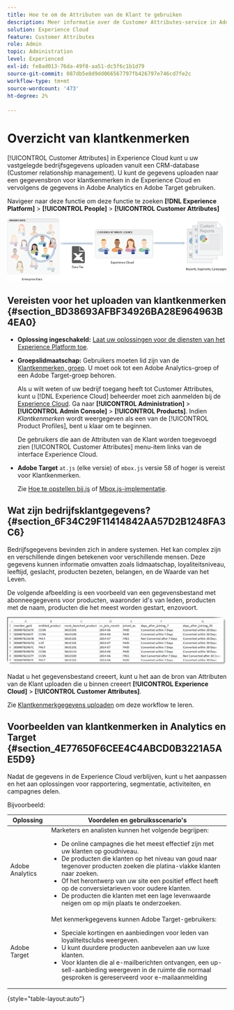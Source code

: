 ```yaml
---
title: Hoe te om de Attributen van de Klant te gebruiken
description: Meer informatie over de Customer Attributes-service in Adobe Experience Cloud. Ontdek hoe u klantkenmerkgegevens kunt uploaden voor gebruik in Adobe Analytics en Adobe Target.
solution: Experience Cloud
feature: Customer Attributes
role: Admin
topic: Administration
level: Experienced
exl-id: fe8ad013-76da-49f8-aa51-dc5f6c1b1d79
source-git-commit: 087db5e8d9dd066567797fb426797e746cd7fe2c
workflow-type: tm+mt
source-wordcount: '473'
ht-degree: 2%

---
```


# Overzicht van klantkenmerken

[!UICONTROL Customer Attributes] in Experience Cloud kunt u uw vastgelegde bedrijfsgegevens uploaden vanuit een CRM-database (Customer relationship management). U kunt de gegevens uploaden naar een gegevensbron voor klantkenmerken in de Experience Cloud en vervolgens de gegevens in Adobe Analytics en Adobe Target gebruiken.

Navigeer naar deze functie om deze functie te zoeken **[!DNL Experience Platform]** > **[!UICONTROL People]** > **[!UICONTROL Customer Attributes]**

![Overzicht van klantkenmerken](assets/custom_reports.png)

## Vereisten voor het uploaden van klantkenmerken {#section_BD38693AFBF34926BA28E964963B4EA0}

* **Oplossing ingeschakeld:** [Laat uw oplossingen voor de diensten van het Experience Platform toe](core-services.md#concept_07ED1D5C64234E77976E6D572E78FB9C).

* **Groepslidmaatschap:** Gebruikers moeten lid zijn van de [Klantkenmerken, groep](admin-getting-started.md#task_3295A85536BF48899A1AB40D207E77E9). U moet ook tot een Adobe Analytics-groep of een Adobe Target-groep behoren.

   Als u wilt weten of uw bedrijf toegang heeft tot Customer Attributes, kunt u [!DNL Experience Cloud] beheerder moet zich aanmelden bij de [Experience Cloud](https://experience.adobe.com). Ga naar **[!UICONTROL Administration]** > **[!UICONTROL Admin Console]** > **[!UICONTROL Products]**. Indien *Klantkenmerken* wordt weergegeven als een van de [!UICONTROL Product Profiles], bent u klaar om te beginnen.

   De gebruikers die aan de Attributen van de Klant worden toegevoegd zien [!UICONTROL Customer Attributes] menu-item links van de interface Experience Cloud.

* **Adobe Target** `at.js` (elke versie) of `mbox.js` versie 58 of hoger is vereist voor Klantkenmerken.

   Zie [Hoe te opstellen bij.js](https://experienceleague.adobe.com/docs/target/using/implement-target/client-side/deploy-at-js/how-to-deployatjs.html?lang=en) of [Mbox.js-implementatie](https://experienceleague.adobe.com/docs/target/using/implement-target/client-side/mbox-implement/mbox-download.html?lang=en).

## Wat zijn bedrijfsklantgegevens? {#section_6F34C29F11414842AA57D2B1248FA3C6}

Bedrijfsgegevens bevinden zich in andere systemen. Het kan complex zijn en verschillende dingen betekenen voor verschillende mensen. Deze gegevens kunnen informatie omvatten zoals lidmaatschap, loyaliteitsniveau, leeftijd, geslacht, producten bezeten, belangen, en de Waarde van het Leven.

De volgende afbeelding is een voorbeeld van een gegevensbestand met abonneegegevens voor producten, waaronder id&#39;s van leden, producten met de naam, producten die het meest worden gestart, enzovoort.

![Wat zijn bedrijfsklantgegevens?](assets/01_crs_usecase.png)

Nadat u het gegevensbestand creeert, kunt u het aan de bron van Attributen van de Klant uploaden die u binnen creeert **[!UICONTROL Experience Cloud]** > **[!UICONTROL Customer Attributes]**.

Zie [Klantkenmerkgegevens uploaden](t-crs-usecase.md#task_BCC327B2A0EF4A1BBB2934013AB92B78) om deze workflow te leren.

## Voorbeelden van klantkenmerken in Analytics en Target {#section_4E77650F6CEE4C4ABCD0B3221A5AE5D9}

Nadat de gegevens in de Experience Cloud verblijven, kunt u het aanpassen en het aan oplossingen voor rapportering, segmentatie, activiteiten, en campagnes delen.

Bijvoorbeeld:

| Oplossing | Voordelen en gebruiksscenario&#39;s |
|--- |--- |
| Adobe Analytics | Marketers en analisten kunnen het volgende begrijpen:<ul><li>De online campagnes die het meest effectief zijn met uw klanten op goudniveau.</li><li>De producten die klanten op het niveau van goud naar tegenover producten zoeken die platina-vlakke klanten naar zoeken.</li><li>Of het herontwerp van uw site een positief effect heeft op de conversietarieven voor oudere klanten.</li><li>De producten die klanten met een lage levenwaarde neigen om op mijn plaats te onderzoeken.</li></ul> |
| Adobe Target | Met kenmerkgegevens kunnen Adobe Target-gebruikers:<ul><li>Speciale kortingen en aanbiedingen voor leden van loyaliteitsclubs weergeven.</li><li>U kunt duurdere producten aanbevelen aan uw luxe klanten.</li><li>Voor klanten die al e-mailberichten ontvangen, een up-sell-aanbieding weergeven in de ruimte die normaal gesproken is gereserveerd voor e-mailaanmelding</li></ul> |

{style=&quot;table-layout:auto&quot;}
